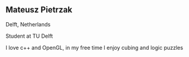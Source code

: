 
## Mateusz Pietrzak

Delft, Netherlands

Student at TU Delft

I love c++ and OpenGL, in my free time I enjoy cubing and logic puzzles

<!---
MateuszPietrzak/MateuszPietrzak is a ✨ special ✨ repository because its `README.md` (this file) appears on your GitHub profile.
You can click the Preview link to take a look at your changes.
--->
